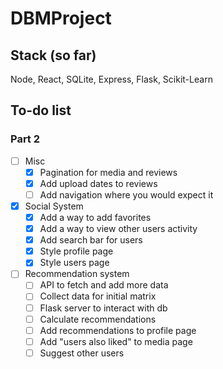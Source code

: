 # DBMProject

## Stack (so far)
Node, React, SQLite, Express, Flask, Scikit-Learn

## To-do list
### Part 2
- [ ] Misc
  - [x] Pagination for media and reviews
  - [x] Add upload dates to reviews
  - [ ] Add navigation where you would expect it
- [x] Social System
  - [x] Add a way to add favorites
  - [x] Add a way to view other users activity
  - [x] Add search bar for users
  - [x] Style profile page
  - [x] Style users page
- [ ] Recommendation system
  - [ ] API to fetch and add more data
  - [ ] Collect data for initial matrix
  - [ ] Flask server to interact with db
  - [ ] Calculate recommendations
  - [ ] Add recommendations to profile page
  - [ ] Add "users also liked" to media page
  - [ ] Suggest other users
